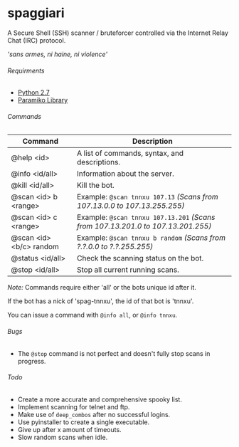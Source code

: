 # spaggiari
A Secure Shell (SSH) scanner / bruteforcer controlled via the Internet Relay Chat (IRC) protocol.

*'sans armes, ni haine, ni violence'*

###### Requirments
 - [Python 2.7](http://www.python.org/)
 - [Paramiko Library](http://www.paramiko.org/)
 
###### Commands
| Command | Description |
| --- | --- |
| @help \<id> | A list of commands, syntax, and descriptions. |
| @info \<id/all> | Information about the server. |
| @kill \<id/all> | Kill the bot. |
| @scan \<id> b \<range> | Example: `@scan tnnxu 107.13` *(Scans from 107.13.0.0   to 107.13.255.255)* |
| @scan \<id> c \<range> | Example: `@scan tnnxu 107.13.201` *(Scans from 107.13.201.0 to 107.13.201.255)* |
| @scan \<id> \<b/c> random | Example: `@scan tnnxu b random` *(Scans from ?.?.0.0 to ?.?.255.255)* |
| @status \<id/all> | Check the scanning status on the bot. |
| @stop \<id/all> | Stop all current running scans. |

*Note:* Commands require either 'all' or the bots unique id after it.

If the bot has a nick of 'spag-tnnxu', the id of that bot is 'tnnxu'.

You can issue a command with `@info all`, or `@info tnnxu`.

###### Bugs
- The `@stop` command is not perfect and doesn't fully stop scans in progress.
 
###### Todo
- Create a more accurate and comprehensive spooky list.
- Implement scanning for telnet and ftp.
- Make use of `deep_combos` after no successful logins.
- Use pyinstaller to create a single executable.
- Give up after x amount of timeouts.
- Slow random scans when idle.
